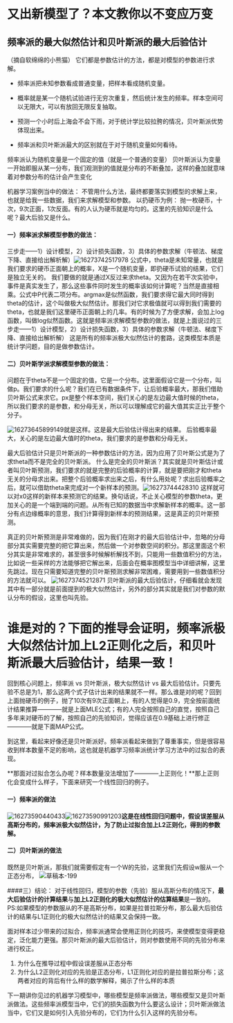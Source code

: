 # 又出新模型了？本文教你以不变应万变
## 频率派的最大似然估计和贝叶斯派的最大后验估计
（摘自软绵绵的小熊猫）
它们都是参数估计的方法，都是对模型的参数进行求解。
* 频率派把未知参数看成普通变量，把样本看成随机变量。
* 概率就是某一个随机试验进行无穷次重复，然后统计发生的频率。样本空间可以无限大，可以有放回无限反复抽取。

* 预测一个小时后上海会不会下雨，对于统计学比较拉胯的情况，贝叶斯派优势体现出来。

* 频率派和贝叶斯派最大的区别就在于对于随机变量如何看待。

频率派认为随机变量是一个固定的值（就是一个普通的变量）
贝叶斯派认为变量一开始即服从某一分布，我们观测到的值就是分布的不断叠加，这样的叠加就意味着对参数分布的估计会产生变化

机器学习案例当中的做法：
不管用什么方法，最终都要落实到模型的求解上来，也就是给我一些数据，我们来求解模型和参数。
以扔硬币为例：
抛一枚硬币，十次，9次正面，1次反面。有的人认为硬币就是均匀的。这里的先验知识是什么呢？最大后验又是什么。


#### 一）频率派求解模型参数的做法：
三步走——1）设计模型，2）设计损失函数，3）具体的参数求解（牛顿法、梯度下降、直接给出解析解）![16273742517978](https://i.loli.net/2021/07/27/hQFNJ79dxnc21SE.jpg)
公式中，theta是未知常量，也就是我们要求的硬币正面朝上的概率，X是一个随机变量，即扔硬币试验的结果，它们是独立无关的。
我们要做的就是通过X反过来求theta。又因为在若干次实验中，事件是真实发生了，那么这些事件同时发生的概率该如何计算呢？当然是直接相乘。公式中P代表二项分布。argmax是似然函数，我们要求得它最大同时得到theta的估计，这个叫做极大似然估计。那我们对它求极值就可以得到我们需要的theta，也就是我们这里硬币正面朝上的几率。有的时候为了方便求解，会加上log函数，叫做log似然函数。这就是频率派求解模型参数的做法，就是上面说过的三步走——1）设计模型，2）设计损失函数，3）具体的参数求解（牛顿法、梯度下降、直接给出解析解）
这是所有的频率派极大似然估计的套路，这类模型本质是统计学问题，目的是做参数估计。

#### 二）贝叶斯学派求解模型参数的做法：
问题在于theta不是一个固定的值，它是一个分布。这里面假设它是一个分布，叫做p。我们要求的什么呢？我们在已有数据条件下，让后验概率最大，那我们借助贝叶斯公式来求它。px是整个样本空间，我们关心的是左边最大值时候的theta，所以我们要求的是参数，和分母无关，所以可以理解成它的最大值其实正比于整个分子。

![16273645899149](https://i.loli.net/2021/07/27/UPvVzgZapRwcWoK.jpg)就是这样。这是最大后验估计得出来的结果。
后验概率最大，关心的是左边最大值时的theta，我们要求的是参数和分母无关。

最大后验估计只是贝叶斯派的一种参数估计的方法，因为应用了贝叶斯公式是为了求theta而不是完全的贝叶斯派。
什么是完全的贝叶斯派？其实就是贝叶斯估计或者叫贝叶斯预测，我们要求的就是完整的后验概率的计算，就是要把刚才和theta无关的分母求出来。把整个后验概率求出来之后，有什么用处呢？求出后验概率之后，就可以借助theta来完成对一个新样本的预测。![16273744428310](https://i.loli.net/2021/07/27/vI8bMShKQtk2p43.jpg)
这样就可以对x0这样的新样本来预测它的结果。换句话说，不止关心模型的参数theta，更加关心的是一个端到端的问题。从所有已知的数据当中求解新样本的概率。这一部分有点边缘概率的意思，我们计算得到新样本的预测结果，这是真正的贝叶斯预测。

真正的贝叶斯预测是非常难做的，因为我们在刚才的最大后验估计中，忽略的分母部分其实需要完整的把它算出来，然后做一个对参数空间的积分。那这里面这个积分其实是非常难求的，甚至很多时候解析解找不到，只能用一些数值积分的方法，比如说一些采样的方法能够把它解出来，后面会在概率图模型当中详细讲解，这里先跳过。现在只需要知道完整的贝叶斯预测求解非常困难，需要用到一些数值积分的方法就可以。
![16273745212871](https://i.loli.net/2021/07/27/dTsEIlFP9LYyuOf.jpg)
贝叶斯派的最大后验估计，仔细看就会发现其中有一部分就是前面提到的极大似然估计，另外的部分其实就是我们对参数的默认分布的假设，这里也叫先验。

# 谁是对的？下面的推导会证明，频率派极大似然估计加上L2正则化之后，和贝叶斯派最大后验估计，结果一致！
回到核心问题上，频率派 vs 贝叶斯派，极大似然估计 vs 最大后验估计。只要先验不总是为1，那么这两个式子估计出来的结果就不一样。那么谁是对的呢？回到上面抛硬币的例子，抛了10次有9次正面朝上，有的人觉得是0.9，完全按前面统计结果推算————就是上面MLE公式；有的人完全按照自己的直觉，按照自己多年来对硬币的了解，按照自己的先验知识，觉得应该在0.9基础上进行修正————就是下面MAP公式。

到这里，看起来好像还是贝叶斯派好。频率派看起来做到了尊重事实，但是很容易收到样本数量不足的影响，这也就是机器学习频率派统计学习方法中的过拟合的表现。

**那面对过拟合怎么办呢？样本数量没法增加了————上正则化！**那上正则化会变成什么样子，下面来研究一个线性回归的例子。
#### 一）频率派的做法
![16273590440433](https://i.loli.net/2021/07/27/egVHdhG3aYT8qFs.jpg)![16273590991203](https://i.loli.net/2021/07/27/sEcDiZrVwU5g84k.jpg)**这是在线性回归问题中，假设误差服从高斯分布的，频率派极大似然估计，为了防止过拟合加上L2正则化，得到的参数解。**

#### 二）贝叶斯派的做法
既然是贝叶斯派，那我们就需要假定有一个W的先验，这里我们先假设w服从一个正态分布， ![草稿本-199](https://i.loli.net/2021/07/27/nFINTKO5CXolDyQ.jpg)      

####三）结论：
对于线性回归，模型的参数（先验）服从高斯分布的情况下，**最大后验估计的计算结果**与**加上L2正则化的极大似然估计的估算结果**是一致的。
PS:如果模型的参数服从的不是高斯分布，如果是拉普拉斯分布，那么最大后验估计的结果与L1正则化的极大似然估计的结果又会保持一致。

面对样本过少带来的过拟合，频率派通常会使用正则化的技巧，来使模型变得更稳定，泛化能力更强。那贝叶斯派的最大后验估计，则对参数使用不同的先验分布来进行校正。

1. 为什么在推导过程中假设误差服从正态分布
2. 为什么L2正则化对应的先验是正态分布，L1正则化对应的是拉普拉斯分布；这两者对应的背后有什么样的数学解释，揭示了什么样的本质
                                                                                                                                                                                                               

下一期讲你见过的机器学习模型中，哪些模型是频率派做法，哪些模型又是贝叶斯派做法。这些频率派模型当中，它们的损失函数为什么要这么设计；贝叶斯派做法当中，它们又是如何引入先验分布的，它们为什么引入这样的先验分布。                                                                                                                                                                                                                                                                                                                          